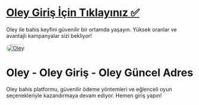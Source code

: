 # <a href="https://cutt.ly/CratosLink">Oley Giriş İçin Tıklayınız ✅</a>
Oley ile bahis keyfini güvenilir bir ortamda yaşayın. Yüksek oranlar ve avantajlı kampanyalar sizi bekliyor!

<a href="https://cutt.ly/CratosLink" title="Oley">
<img src="https://i.ibb.co/WPZ567g/cats.jpg" alt="Oley" style="max-width: 100%; border: 2px solid #ddd; border-radius: 10px;">
</a>

# Oley - Oley Giriş - Oley Güncel Adres
Oley bahis platformu, güvenilir ödeme yöntemleri ve eğlenceli oyun seçenekleriyle kazandırmaya devam ediyor. Hemen giriş yapın!
